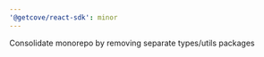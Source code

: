 ```yaml
---
'@getcove/react-sdk': minor
---
```


Consolidate monorepo by removing separate types/utils packages

